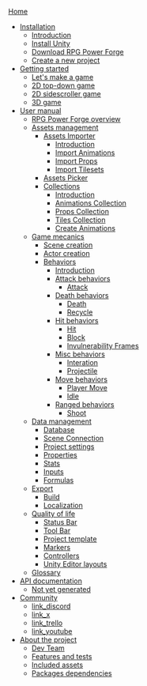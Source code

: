 [Home](./home.md)

* [Installation]()
    * [Introduction](./installation/installation.md)
    * [Install Unity](./installation/installation_unity.md)
    * [Download RPG Power Forge](./installation/download_rpg_power_forge.md)
    * [Create a new project](./installation/create_new_project.md)
* [Getting started]()
    * [Let's make a game](./getting_started/lets_make_a_game.md)
    * [2D top-down game]()
    * [2D sidescroller game]()
    * [3D game]()
* [User manual]()
    * [RPG Power Forge overview](./user_manual/overview/rpg_power_forge_overview.md)
    * [Assets management]()
        * [Assets Importer]()
            * [Introduction](./user_manual/assets_management/assets_importer/assets_importer.md)
            * [Import Animations](./user_manual/assets_management/assets_importer/import_animations.md)
            * [Import Props](./user_manual/assets_management/assets_importer/import_props.md)
            * [Import Tilesets](./user_manual/assets_management/assets_importer/import_tiles.md)
        * [Assets Picker](./user_manual/assets_management/assets_picker/assets_picker.md)
        * [Collections]()
            * [Introduction](./user_manual/assets_management/collections/collections.md)
            * [Animations Collection](./user_manual/assets_management/collections/animations_collection.md)
            * [Props Collection](./user_manual/assets_management/collections/props_collection.md)
            * [Tiles Collection](./user_manual/assets_management/collections/tiles_collection.md)
            * [Create Animations](./user_manual/assets_management/collections/create_animations.md)
    * [Game mecanics]()
        * [Scene creation](./user_manual/game_mecanics/scene_creation/scene_creation.md)
        * [Actor creation](./user_manual/game_mecanics/actor_creation/actor_creation.md)
        * [Behaviors]()
            * [Introduction](./user_manual/game_mecanics/behaviors/behavior.md)
            * [Attack behaviors]()
                * [Attack](./user_manual/game_mecanics/behaviors/behavior_list/attack/behavior_attack.md)
            * [Death behaviors]()
                * [Death](./user_manual/game_mecanics/behaviors/behavior_list/death/behavior_death.md)
                * [Recycle](./user_manual/game_mecanics/behaviors/behavior_list/death/behavior_recycle.md)
            * [Hit behaviors]()
                * [Hit](./user_manual/game_mecanics/behaviors/behavior_list/hit/behavior_hit.md)
                * [Block](./user_manual/game_mecanics/behaviors/behavior_list/hit/behavior_block.md)
                * [Invulnerability Frames](./user_manual/game_mecanics/behaviors/behavior_list/hit/behavior_invulnerability_frames.md)
            * [Misc behaviors]()
                * [Interation](./user_manual/game_mecanics/behaviors/behavior_list/misc/behavior_interation.md)
                * [Projectile](./user_manual/game_mecanics/behaviors/behavior_list/misc/behavior_projectile.md)
            * [Move behaviors]()
                * [Player Move](./user_manual/game_mecanics/behaviors/behavior_list/move/behavior_player_move.md)            
                * [Idle](./user_manual/game_mecanics/behaviors/behavior_list/move/behavior_idle.md)
            * [Ranged behaviors]()
                * [Shoot](./user_manual/game_mecanics/behaviors/behavior_list/ranged/behavior_shoot.md)
    * [Data management]()
        * [Database]()
        * [Scene Connection](./user_manual/data_management/scene_connection.md)
        * [Project settings]()
        * [Properties](./user_manual/data_management/properties.md)
        * [Stats](./user_manual/data_management/stats_management.md)
        * [Inputs](./user_manual/data_management/input_management.md)
        * [Formulas](./user_manual/data_management/formula_management.md)
    * [Export]()
        * [Build]()
        * [Localization]()
    * [Quality of life]()
        * [Status Bar](./user_manual/quality_of_life/statusbar.md)
        * [Tool Bar](./user_manual/quality_of_life/toolbar.md)
        * [Project template]()
        * [Markers]()
        * [Controllers]()
        * [Unity Editor layouts]()
    * [Glossary](./user_manual/glossary/glossary.md)
* [API documentation]()
    * [Not yet generated]()
* [Community]()
    * [link_discord]()
    * [link_x]()
    * [link_trello]()
    * [link_youtube]()
* [About the project]()
    * [Dev Team](./about/dev_team.md)
    * [Features and tests](./about/requirements.md)
    * [Included assets]()
    * [Packages dependencies](./about/package_dependencies.md)
